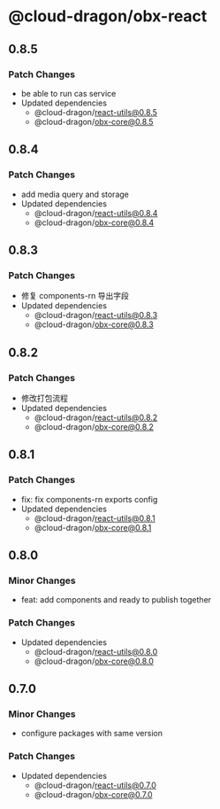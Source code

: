 # @cloud-dragon/obx-react

## 0.8.5

### Patch Changes

- be able to run cas service
- Updated dependencies
  - @cloud-dragon/react-utils@0.8.5
  - @cloud-dragon/obx-core@0.8.5

## 0.8.4

### Patch Changes

- add media query and storage
- Updated dependencies
  - @cloud-dragon/react-utils@0.8.4
  - @cloud-dragon/obx-core@0.8.4

## 0.8.3

### Patch Changes

- 修复 components-rn 导出字段
- Updated dependencies
  - @cloud-dragon/react-utils@0.8.3
  - @cloud-dragon/obx-core@0.8.3

## 0.8.2

### Patch Changes

- 修改打包流程
- Updated dependencies
  - @cloud-dragon/react-utils@0.8.2
  - @cloud-dragon/obx-core@0.8.2

## 0.8.1

### Patch Changes

- fix: fix components-rn exports config
- Updated dependencies
  - @cloud-dragon/react-utils@0.8.1
  - @cloud-dragon/obx-core@0.8.1

## 0.8.0

### Minor Changes

- feat: add components and ready to publish together

### Patch Changes

- Updated dependencies
  - @cloud-dragon/react-utils@0.8.0
  - @cloud-dragon/obx-core@0.8.0

## 0.7.0

### Minor Changes

- configure packages with same version

### Patch Changes

- Updated dependencies
  - @cloud-dragon/react-utils@0.7.0
  - @cloud-dragon/obx-core@0.7.0
